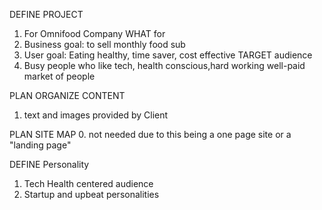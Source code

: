 DEFINE PROJECT
1. For Omnifood Company
WHAT for
2. Business goal: to sell monthly food sub
3. User goal: Eating healthy, time saver, cost effective
TARGET audience
4. Busy people who like tech, health conscious,hard working well-paid market of people

PLAN ORGANIZE CONTENT
 1. text and images provided by Client

PLAN SITE MAP
0. not needed due to this being a one page site or a "landing page"

DEFINE Personality
1. Tech Health centered audience
2. Startup and upbeat personalities 
